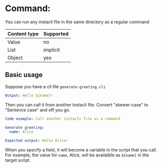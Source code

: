 # Command: <any instacli file in the same directory> 

You can run any instacli file in the same directory as a regular command

| Content type | Supported |
|--------------|-----------|
| Value        | no        |
| List         | implicit  |
| Object       | yes       |

## Basic usage

Suppose you have a cli file `generate-greeting.cli`

```yaml file:generate-greeting.cli
Output: Hello ${name}!
```

Then you can call it from another Instacli file. Convert "skewer-case" to "Sentence case" and off you go.

```yaml
Code example: Call another instacli file as a command

Generate greeting:
  name: Alice

Expected output: Hello Alice!
```

When you specify a field, it will become a variable in the script that you call. For example, the value for `name`, Alice, will be availaible as `${name}` in the target script.   
